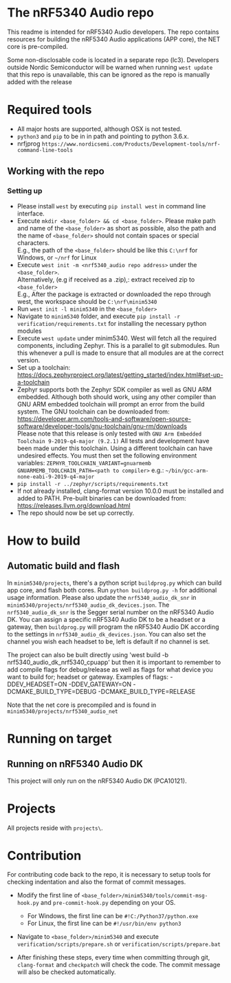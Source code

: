 # The nRF5340 Audio repo
This readme is intended for nRF5340 Audio developers.
The repo contains resources for building the nRF5340 Audio applications (APP core), the NET core is pre-compiled.

Some non-disclosable code is located in a separate repo (lc3).
Developers outside Nordic Semiconductor will be warned when running `west update`
that this repo is unavailable, this can be ignored as the repo is manually added with the release

# Required tools
- All major hosts are supported, although OSX is not tested.
- `python3` and `pip` to be in in path and pointing to python 3.6.x.
- nrfjprog `https://www.nordicsemi.com/Products/Development-tools/nrf-command-line-tools`

## Working with the repo
### Setting up
- Please install `west` by executing `pip install west` in command line interface.
- Execute `mkdir <base_folder> && cd <base_folder>`. Please make path and name of the `<base_folder>` as short as possible, also the path and the name of `<base_folder>` should not contain spaces or special characters.\
E.g., the path of the `<base_folder>` should be like this `C:\nrf` for Windows, or `~/nrf` for Linux
- Execute `west init -m <nrf5340_audio repo address>` under the `<base_folder>`.\
  Alternatively, (e.g if received as a .zip),: extract received zip to `<base_folder>`\
  E.g., After the package is extracted or downloaded the repo through west, the workspace should be `C:\nrf\minim5340`
- Run `west init -l minim5340` in the `<base_folder>`
- Navigate to `minim5340` folder, and execute `pip install -r verification/requirements.txt` for installing the necessary python modules
- Execute `west update` under minim5340. West will fetch all the required components, including Zephyr. This is a parallel to git submodules. Run this whenever a pull is made to ensure that all modules are at the correct version.
- Set up a toolchain: https://docs.zephyrproject.org/latest/getting_started/index.html#set-up-a-toolchain
- Zephyr supports both the Zephyr SDK compiler as well as GNU ARM embedded. Although both should work, using any other compiler than GNU ARM embedded toolchain will prompt an error from the build system. The GNU toolchain can be downloaded from:
  https://developer.arm.com/tools-and-software/open-source-software/developer-tools/gnu-toolchain/gnu-rm/downloads \
  Please note that this release is only tested with `GNU Arm Embedded Toolchain 9-2019-q4-major (9.2.1)`
  All tests and development have been made under this toolchain. Using a different toolchain can have undesired effects.
  You must then set the following environment variables:
  `ZEPHYR_TOOLCHAIN_VARIANT=gnuarmemb`
  `GNUARMEMB_TOOLCHAIN_PATH=<path to compiler>` e.g.: `~/bin/gcc-arm-none-eabi-9-2019-q4-major`
- `pip install -r ../zephyr/scripts/requirements.txt`
- If not already installed, clang-format version 10.0.0 must be installed and added to PATH. Pre-built binaries can be downloaded from:
https://releases.llvm.org/download.html
- The repo should now be set up correctly.

# How to build
## Automatic build and flash
In `minim5340/projects`, there's a python script `buildprog.py` which can build app core, and flash both cores.
Run `python buildprog.py -h` for additional usage information.
Please also update the `nrf5340_audio_dk_snr` in `minim5340/projects/nrf5340_audio_dk_devices.json`. The `nrf5340_audio_dk_snr` is the Segger serial number on the nRF5340 Audio DK. You can assign a specific nRF5340 Audio DK to be a headset or a gateway, then `buildprog.py` will program the nRF5340 Audio DK according to the settings in `nrf5340_audio_dk_devices.json`. You can also set the channel you wish each headset to be, left is default if no channel is set.

The project can also be built directly using 'west build -b nrf5340_audio_dk_nrf5340_cpuapp' but then it is important to remember to add compile flags for debug/release as well as flags for what device you want to build for; headset or gateway.
Examples of flags:
  -DDEV_HEADSET=ON
  -DDEV_GATEWAY=ON
  -DCMAKE_BUILD_TYPE=DEBUG
  -DCMAKE_BUILD_TYPE=RELEASE

Note that the net core is precompiled and is found in `minim5340/projects/nrf5340_audio_net`

# Running on target
## Running on nRF5340 Audio DK
This project will only run on the nRF5340 Audio DK (PCA10121).

# Projects
All projects reside with `projects\`.

# Contribution
For contributing code back to the repo, it is necessary to setup tools for checking indentation and also the format of commit messages.

- Modify the first line of `<base_folder>/minim5340/tools/commit-msg-hook.py` and `pre-commit-hook.py` depending on your OS.
  - For Windows, the first line can be `#!C:/Python37/python.exe`
  - For Linux, the first line can be `#!/usr/bin/env python3`

- Navigate to `<base_folder>/minim5340` and execute `verification/scripts/prepare.sh` or `verification/scripts/prepare.bat`
- After finishing these steps, every time when committing through git, `clang-format` and `checkpatch` will check the code. The commit message will also be checked automatically.
